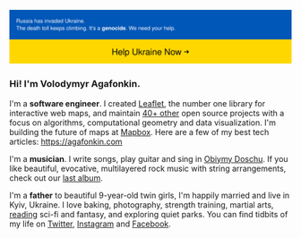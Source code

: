 [![Stand with Ukraine](https://raw.githubusercontent.com/vshymanskyy/StandWithUkraine/main/banner2-direct.svg)](https://vshymanskyy.github.io/StandWithUkraine)

### Hi! I'm Volodymyr Agafonkin.

I'm a **software engineer**. I created [Leaflet](https://leafletjs.com), the number one library for interactive web maps, and maintain [40+ other](https://github.com/mourner/projects) open source projects with a focus on algorithms, computational geometry and data visualization. I'm building the future of maps at [Mapbox](https://mapbox.com). Here are a few of my best tech articles: https://agafonkin.com

I'm a **musician**. I write songs, play guitar and sing in [Obiymy Doschu](https://rain.in.ua/en). If you like beautiful, evocative, multilayered rock music with string arrangements, check out our [last album](https://songwhip.com/obiymy-doschu/son).

I'm a **father** to beautiful 9-year-old twin girls, I'm happily married and live in Kyiv, Ukraine. I love baking, photography, strength training, martial arts,  [reading](https://www.goodreads.com/user/show/7379374-vladimir) sci-fi and fantasy, and exploring quiet parks. You can find tidbits of my life on [Twitter](https://twitter.com/mourner), [Instagram](https://www.instagram.com/mournerv/) and [Facebook](https://www.facebook.com/agafonkin).

